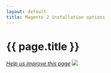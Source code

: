 ```yaml
---
layout: default
title: Magento 2 installation options
---
```


<h1 id="instgde-overview">{{ page.title }}</h1>

<p><a href="{{ site.githuburl }}install-gde/install/overview.md" target="_blank"><em>Help us improve this page</em></a>&nbsp;<img src="{{ site.baseurl }}common/images/newWindow.gif"/></p>




